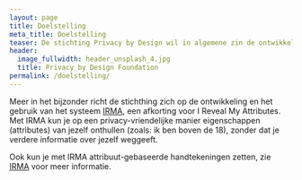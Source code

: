 ```yaml
---
layout: page
title: Doelstelling
meta_title: Doelstelling
teaser: De stichting Privacy by Design wil in algemene zin de ontwikkeling en het gebruik van privacy-vriendelijke en goed-beveiligde ICT bevorderen.
header:
  image_fullwidth: header_unsplash_4.jpg
  title: Privacy by Design Foundation
permalink: /doelstelling/
---
```


Meer in het bijzonder richt de stichthing zich op de ontwikkeling en
het gebruik van het systeem [IRMA](/irma), een afkorting voor I Reveal
My Attributes.  Met IRMA kun je op een privacy-vriendelijke manier
eigenschappen (attributes) van jezelf onthullen (zoals: ik ben boven
de 18), zonder dat je verdere informatie over jezelf weggeeft.

Ook kun je met IRMA attribuut-gebaseerde handtekeningen zetten,
zie [IRMA](/irma) voor meer informatie.
